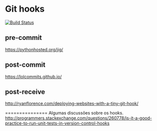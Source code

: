 # Git hooks
[![Build Status](https://travis-ci.org/douglasfsti/githooks.svg?branch=python-code)](https://travis-ci.org/douglasfsti/githooks)

## pre-commit
https://pythonhosted.org/jig/

## post-commit
https://lolcommits.github.io/

## post-receive
http://ryanflorence.com/deploying-websites-with-a-tiny-git-hook/


===============
Algumas discussões sobre os hooks.
http://programmers.stackexchange.com/questions/260778/is-it-a-good-practice-to-run-unit-tests-in-version-control-hooks
